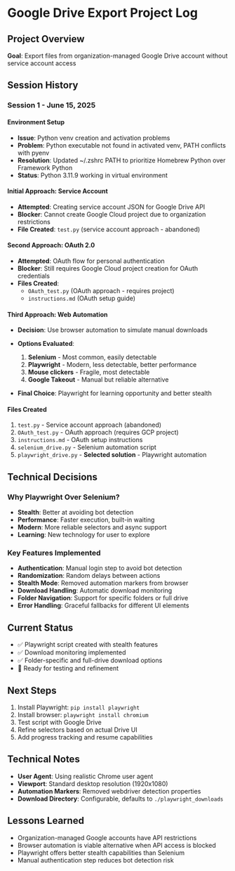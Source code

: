 # Google Drive Export Project Log

## Project Overview
**Goal**: Export files from organization-managed Google Drive account without service account access

## Session History

### Session 1 - June 15, 2025

#### Environment Setup
- **Issue**: Python venv creation and activation problems
- **Problem**: Python executable not found in activated venv, PATH conflicts with pyenv
- **Resolution**: Updated ~/.zshrc PATH to prioritize Homebrew Python over Framework Python
- **Status**: Python 3.11.9 working in virtual environment

#### Initial Approach: Service Account
- **Attempted**: Creating service account JSON for Google Drive API
- **Blocker**: Cannot create Google Cloud project due to organization restrictions
- **File Created**: `test.py` (service account approach - abandoned)

#### Second Approach: OAuth 2.0
- **Attempted**: OAuth flow for personal authentication
- **Blocker**: Still requires Google Cloud project creation for OAuth credentials
- **Files Created**: 
  - `OAuth_test.py` (OAuth approach - requires project)
  - `instructions.md` (OAuth setup guide)

#### Third Approach: Web Automation
- **Decision**: Use browser automation to simulate manual downloads
- **Options Evaluated**:
  1. **Selenium** - Most common, easily detectable
  2. **Playwright** - Modern, less detectable, better performance
  3. **Mouse clickers** - Fragile, most detectable
  4. **Google Takeout** - Manual but reliable alternative

- **Final Choice**: Playwright for learning opportunity and better stealth

#### Files Created
1. `test.py` - Service account approach (abandoned)
2. `OAuth_test.py` - OAuth approach (requires GCP project)
3. `instructions.md` - OAuth setup instructions
4. `selenium_drive.py` - Selenium automation script
5. `playwright_drive.py` - **Selected solution** - Playwright automation

## Technical Decisions

### Why Playwright Over Selenium?
- **Stealth**: Better at avoiding bot detection
- **Performance**: Faster execution, built-in waiting
- **Modern**: More reliable selectors and async support
- **Learning**: New technology for user to explore

### Key Features Implemented
- **Authentication**: Manual login step to avoid bot detection
- **Randomization**: Random delays between actions
- **Stealth Mode**: Removed automation markers from browser
- **Download Handling**: Automatic download monitoring
- **Folder Navigation**: Support for specific folders or full drive
- **Error Handling**: Graceful fallbacks for different UI elements

## Current Status
- ✅ Playwright script created with stealth features
- ✅ Download monitoring implemented
- ✅ Folder-specific and full-drive download options
- 🔄 Ready for testing and refinement

## Next Steps
1. Install Playwright: `pip install playwright`
2. Install browser: `playwright install chromium`
3. Test script with Google Drive
4. Refine selectors based on actual Drive UI
5. Add progress tracking and resume capabilities

## Technical Notes
- **User Agent**: Using realistic Chrome user agent
- **Viewport**: Standard desktop resolution (1920x1080)
- **Automation Markers**: Removed webdriver detection properties
- **Download Directory**: Configurable, defaults to `./playwright_downloads`

## Lessons Learned
- Organization-managed Google accounts have API restrictions
- Browser automation is viable alternative when API access is blocked
- Playwright offers better stealth capabilities than Selenium
- Manual authentication step reduces bot detection risk